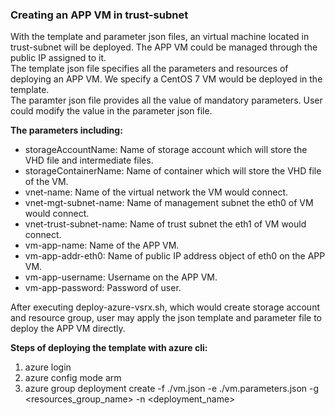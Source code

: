 ### Creating an APP VM in trust-subnet

With the template and parameter json files, an virtual machine located in trust-subnet will be deployed. The APP VM could be managed through the public IP assigned to it.  
The template json file specifies all the parameters and resources of deploying an APP VM. We specify a CentOS 7 VM would be deployed in the template.  
The paramter json file provides all the value of mandatory parameters. User could modify the value in the parameter json file.

**The parameters including:**

-	storageAccountName: Name of storage account which will store the VHD file and intermediate files.
-	storageContainerName: Name of container which will store the VHD file of the VM.
-	vnet-name: Name of the virtual network the VM would connect.
-	vnet-mgt-subnet-name: Name of management subnet the eth0 of VM would connect.
-	vnet-trust-subnet-name: Name of trust subnet the eth1 of VM would connect.
-	vm-app-name: Name of the APP VM.
-	vm-app-addr-eth0: Name of public IP address object of eth0 on the APP VM.
-	vm-app-username: Username on the APP VM.
-	vm-app-password: Password of user.

After executing deploy-azure-vsrx.sh, which would create storage account and resource group, user may apply the json template and parameter file to deploy the APP VM directly.

**Steps of deploying the template with azure cli:**

1.	azure login
2.	azure config mode arm
3.	azure group deployment create -f ./vm.json -e ./vm.parameters.json -g <resources_group_name> -n <deployment_name>
